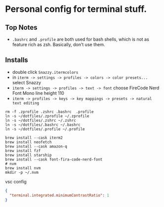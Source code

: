 # Personal config for terminal stuff.

## Top Notes

- `.bashrc` and `.profile` are both used for bash shells, which is not as feature rich as zsh. Basically, don't use them.

## Installs

- double click `Snazzy.itermcolors`
- in `iterm -> settings -> profiles -> colors -> color presets...` select Snazzy
- `iterm -> settings -> profiles -> text -> font` choose FireCode Nerd Font Mono line height 110
- `iterm -> profiles -> keys -> key mappings -> presets -> natural text editing`

```shell
rm -f .zprofile .zshrc .bashrc  .profile
ln -s ~/dotfiles/.zprofile ~/.zprofile
ln -s ~/dotfiles/.zshrc ~/.zshrc
ln -s ~/dotfiles/.bashrc ~/.bashrc
ln -s ~/dotfiles/.profile ~/.profile

brew install --cask iterm2
brew install neofetch
brew install --cask amazon-q
brew install fzf
brew install starship
brew install --cask font-fira-code-nerd-font
# nvm
brew install nvm
mkdir -p ~/.nvm
```

vsc config

```json
{
  "terminal.integrated.minimumContrastRatio": 1
}
```
